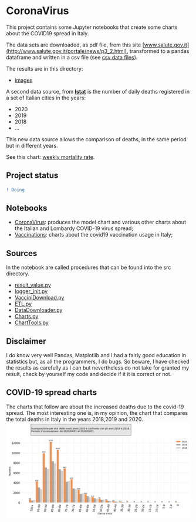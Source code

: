 # CoronaVirus
This project contains some Jupyter notebooks that create some charts about the COVID19 spread in Italy.

The data sets are downloaded, as pdf file, from this site [www.salute.gov.it](http://www.salute.gov.it/portale/news/p3_2.html), transformed to a pandas dataframe and written in a csv file (see [csv data files](./data)).

The results are in this directory:
  - [images](../../images/CoronaVirus)

A second data source, from [**Istat**](https://www.istat.it/) is the number of daily deaths registered in a set of Italian cities in the years:

- 2020
- 2019
- 2018
- ...

This new data source allows the comparison of deaths, in the same period but in different years.

See this chart: [weekly mortality rate](../../images/CoronaVirus/MortalityRate-DailyDeaths.png).

## Project status
```diff
! Doing
```
## Notebooks
- [CoronaVirus](../../notebook/Charts.ipynb): produces the model chart and various other charts about the Italian and Lombardy COVID-19 virus spread;
- [Vaccinations](../../notebook/VaccinazioniData.ipynb): charts about the covid19 vaccination usage in Italy;

## Sources
In the notebook are called procedures that can be found into the src directory.
- [result_value.py](result_value.py)
- [logger_init.py](logger_init.py)
- [VacciniDownload.py](VacciniDownload.py)
- [ETL.py](ETL.py)
- [DataDownloader.py](DataDownloader.py)
- [Charts.py](Charts.py)
- [ChartTools.py](ChartTools.py)

## Disclaimer
I do know very well Pandas, Matplotlib and I had a fairly good education in statistics but, as all the programmers, I do bugs.
So beware, I have checked the results as carefully as I can but nevertheless do not take for granted my result, check by yourself my 
code and decide if it it is correct or not.

## COVID-19 spread charts
The charts that follow are about the increased deaths due to the covid-19 spread. 
The most interesting one is, in my opinion, the chart that compares the total deaths in Italy in the years 2018,2019 and 2020. 
![Hospitalized](../../images/CoronaVirus/MortalityRate-DeathsByAgeClass.png?)



